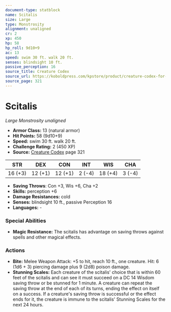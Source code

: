 ```yaml
---
document-type: statblock
name: Scitalis
size: Large
type: Monstrosity
alignment: unaligned
cr: 2
xp: 450
hp: 58
hp_roll: 9d10+9
ac: 13
speed: swim 30 ft. walk 20 ft.
senses: blindsight 10 ft. 
passive_perception: 16
source_title: Creature Codex
source_url: https://koboldpress.com/kpstore/product/creature-codex-for-5th-edition-dnd
source_page: 321
---
```


# Scitalis

*Large* *Monstrosity* *unaligned*

- **Armor Class:** 13 (natural armor)
- **Hit Points:** 58 (9d10+9)
- **Speed:** swim 30 ft. walk 20 ft.
- **Challenge Rating:** 2 (450 XP)
- **Source:** [Creature Codex](https://koboldpress.com/kpstore/product/creature-codex-for-5th-edition-dnd) page 321

| STR | DEX | CON | INT | WIS | CHA |
| --- | --- | --- | --- | --- | --- |
| 16 (+3) | 12 (+1) | 12 (+1) | 2 (-4) | 18 (+4) | 3 (-4) |

- **Saving Throws**: Con +3, Wis +6, Cha +2
- **Skills:** perception +6
- **Damage Resistances:** cold
- **Senses:** blindsight 10 ft., passive Perception 16
- **Languages:** -

### Special Abilities

- **Magic Resistance:** The scitalis has advantage on saving throws against spells and other magical effects.

### Actions

- **Bite:** Melee Weapon Attack: +5 to hit, reach 10 ft., one creature. Hit: 6 (1d6 + 3) piercing damage plus 9 (2d8) poison damage.
- **Stunning Scales:** Each creature of the scitalis' choice that is within 60 feet of the scitalis and can see it must succeed on a DC 14 Wisdom saving throw or be stunned for 1 minute. A creature can repeat the saving throw at the end of each of its turns, ending the effect on itself on a success. If a creature's saving throw is successful or the effect ends for it, the creature is immune to the scitalis' Stunning Scales for the next 24 hours.
